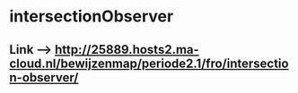 # intersectionObserver

## Link --> http://25889.hosts2.ma-cloud.nl/bewijzenmap/periode2.1/fro/intersection-observer/
